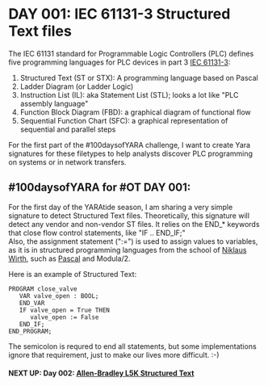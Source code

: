 # DAY 001: IEC 61131-3 Structured Text files

The IEC 61131 standard for Programmable Logic Controllers (PLC) defines five programming languages for PLC devices in part 3 [IEC 61131-3](https://en.wikipedia.org/wiki/IEC_61131-3):

1. Structured Text (ST or STX): A programming language based on Pascal
2. Ladder Diagram (or Ladder Logic)
3. Instruction List (IL): aka Statement List (STL); looks a lot like "PLC assembly language"
4. Function Block Diagram (FBD): a graphical diagram of functional flow
5. Sequential Function Chart (SFC): a graphical representation of sequential and parallel steps

For the first part of the #100daysofYARA challenge, I want to create Yara signatures for these filetypes
to help analysts discover PLC programming on systems or in network transfers.

## #100daysofYARA for #OT DAY 001: 

For the first day of the YARAtide season, I am sharing a very simple signature to detect Structured Text files.
Theoretically, this signature will detect any vendor and non-vendor ST files.  It relies on the END_* keywords
that close flow control statements, like "IF .. END_IF;"  
Also, the assignment statement (":=") is used to assign values to variables, as it is in structured programming
languages from the school of [Niklaus Wirth](https://en.wikipedia.org/wiki/Niklaus_Wirth), such as 
[Pascal](https://www.swissdelphicenter.ch/en/niklauswirth.php) and Modula/2.

Here is an example of Structured Text:
```
PROGRAM close_valve
   VAR valve_open : BOOL;
   END_VAR
   IF valve_open = True THEN
      valve_open := False
   END_IF;
END_PROGRAM;
```

The semicolon is requred to end all statements, but some implementations ignore that requirement,
just to make our lives more difficult. :-)

#### NEXT UP:  Day 002: [Allen-Bradley L5K Structured Text](https://github.com/jarocki/100daysOfYaraForOT/tree/main/day/002)


